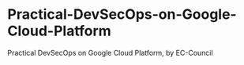 # Practical-DevSecOps-on-Google-Cloud-Platform
Practical DevSecOps on Google Cloud Platform, by EC-Council
